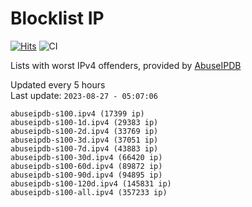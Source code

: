 # Blocklist IP

[![Hits](https://hits.seeyoufarm.com/api/count/incr/badge.svg?url=https%3A%2F%2Fgithub.com%2Fborestad%2Fblocklist-ip%2F&count_bg=%2379C83D&title_bg=%23555555&icon=&icon_color=%23E7E7E7&title=hits&edge_flat=false)](https://hits.seeyoufarm.com)  ![CI](https://img.shields.io/github/workflow/status/borestad/blocklist-ip/CI?style=flat-square)

Lists with worst IPv4 offenders, provided by [AbuseIPDB](https://www.abuseipdb.com/)

<!-- FOOTER-PLACEHOLDER -->
Updated every 5 hours<br>
Last update: `2023-08-27 - 05:07:06`
```
abuseipdb-s100.ipv4 (17399 ip)
abuseipdb-s100-1d.ipv4 (29383 ip)
abuseipdb-s100-2d.ipv4 (33769 ip)
abuseipdb-s100-3d.ipv4 (37051 ip)
abuseipdb-s100-7d.ipv4 (43883 ip)
abuseipdb-s100-30d.ipv4 (66420 ip)
abuseipdb-s100-60d.ipv4 (89872 ip)
abuseipdb-s100-90d.ipv4 (94895 ip)
abuseipdb-s100-120d.ipv4 (145831 ip)
abuseipdb-s100-all.ipv4 (357233 ip)
```

